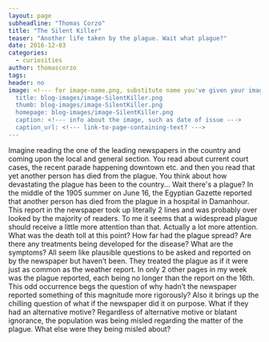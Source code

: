 ```yaml
---
layout: page
subheadline: "Thomas Corzo"
title: "The Silent Killer"
teaser: "Another life taken by the plague. Wait what plague?"
date: 2016-12-03
categories:
  - curiosities
author: thomascorzo
tags:
header: no
image: <!--- for image-name.png, substitute name you've given your image file --->
  title: blog-images/image-SilentKiller.png
  thumb: blog-images/image-SilentKiller.png
  homepage: blog-images/image-SilentKiller.png
  caption: <!--- info about the image, such as date of issue --->
  caption_url: <!--- link-to-page-containing-text? --->
---
```


Imagine reading the one of the leading newspapers in the country and coming upon the local and general section. You read about current court cases, the recent parade happening downtown etc. and then you read that yet another person has died from the plague. You think about how devastating the plague has been to the country... Wait there's a plague?
In the middle of the 1905 summer on June 16, the Egyptian Gazette reported that another person has died from the plague in a hospital in Damanhour. This report in the newspaper took up literally 2 lines and was probably over looked by the majority of readers. To me it seems that a widespread plague should receive a little more attention than that. Actually a lot more attention. What was the death toll at this point? How far had the plague spread? Are there any treatments being developed for the disease? What are the symptoms? All seem like plausible questions to be asked and reported on by the newspaper but haven’t been. They treated the plague as if it were just as common as the weather report. In only 2 other pages in my week was the plague reported, each being no longer than the report on the 16th.
This odd occurrence begs the question of why hadn’t the newspaper reported something of this magnitude more rigorously? Also it brings up the chilling question of what if the newspaper did it on purpose. What if they had an alternative motive? Regardless of alternative motive or blatant ignorance, the population was being misled regarding the matter of the plague. What else were they being misled about?
